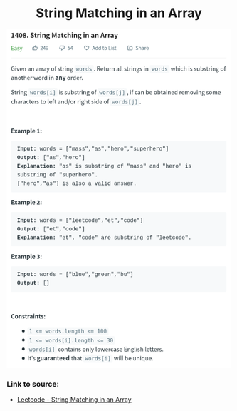 <h1 align="center">String Matching in an Array</h1>

![alt text](https://github.com/matthew01lokiet/Algorithmic-exercises/blob/main/z_description_images/Strings/string_matching_in_an_array.png?raw=true)


### Link to source: 
- <a href="https://leetcode.com/problems/string-matching-in-an-array/">Leetcode - String Matching in an Array</a>

